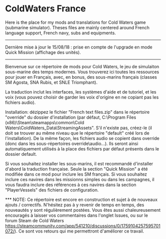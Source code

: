 # ColdWaters France
Here is the place for my mods and translations for Cold Waters game (submarine simulator). Theses files are mainly centered around French language support, French navy, subs and equipments.

********

Dernière mise à jour le 15/08/18 : prise en compte de l'upgrade en mode Quick Mission (affichage des unités).

********

Bienvenue sur ce répertoire de mods pour Cold Waters, le jeu de simulaiton sous-marine des temps modernes. Vous trouverez ici toutes les ressources pour jouer en Français, avec, en bonus, des sous-marins français (classes SM Agosta, SNA Rubis, et SNLE Triomphant).

La traduction inclut les interfaces, les systèmes d'aide et de tutoriel, et les voix (vous pouvez choisir de garder les voix d'origine en ne copiant pas les fichiers audio).

Installation: dézippez le fichier "French text files.zip" dans le répertoire "override" du dossier d'installation (par défaut, C:\Program Files (x86)\Steam\steamapps\common\Cold Waters\ColdWaters_Data\StreamingAssets". S'il n'existe pas, créez-le (il doit se trouver au même niveau que le répertoire "default" créé lors de l'installation). De la même façon, les fichiers audio se copient dans override (donc dans les sous-répertoires override\audio...). Ils seront ainsi automatiquement utilisés à la place des fichiers par défaut présents dans le dossier default.

Si vous souhaitez installer les sous-marins, il est recommandé d'installer d'abord la traduction française. Seule la section "Quick Mission" a été modifiée dans ce mod pour inclure les SM français. Si vous souhaitez inclure ces navires dans les missionns simples ou dans les campagnes, il vous faudra inclure des références à ces navires dans la section "PlayerVessels" des fichiers de configuration.

*** NOTE: Ce répertoire est encore en construction et sujet à de nouveaux ajouts / correctifs. N'hésitez pas à y revenir de temps en temps, des nouveautés y sont régulièrement postées. Vous êtes aussi chaleureusement encouragés à laisser vos commentaires dans l'onglet Issues, ou sur le forum Steam de Cold Waters https://steamcommunity.com/app/541210/discussions/0/1759104257595701072/). Ce sont vos retours qui me permettront d'améliorer ce travail.
